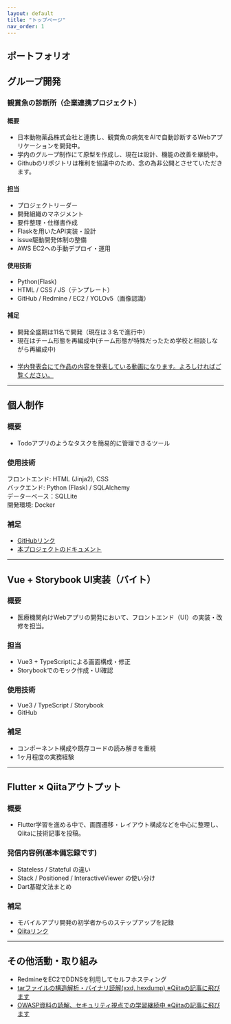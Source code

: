 ```yaml
---
layout: default
title: "トップページ"
nav_order: 1
---
```


##  ポートフォリオ

## **グループ開発**
### 観賞魚の診断所（企業連携プロジェクト）

#### 概要
- 日本動物薬品株式会社と連携し、観賞魚の病気をAIで自動診断するWebアプリケーションを開発中。
- 学内のグループ制作にて原型を作成し、現在は設計、機能の改善を継続中。
- Githubのリポジトリは権利を協議中のため、念の為非公開とさせていただきます。

#### 担当
- プロジェクトリーダー
- 開発組織のマネジメント
- 要件整理・仕様書作成
- Flaskを用いたAPI実装・設計
- issue駆動開発体制の整備
- AWS EC2への手動デプロイ・運用

#### 使用技術
- Python(Flask)
- HTML / CSS / JS（テンプレート）
- GitHub / Redmine / EC2 / YOLOv5（画像認識）

#### 補足
- 開発全盛期は11名で開発（現在は３名で進行中）  
- 現在はチーム形態を再編成中(チーム形態が特殊だったため学校と相談しながら再編成中) <br>　　
- [学内発表会にて作品の内容を発表している動画になります。よろしければご覧ください。](https://youtu.be/aIIXLS_VqNY?si=sUyghr0IJaAsBueB)

---

## **個人制作**
### 概要
- Todoアプリのようなタスクを簡易的に管理できるツール

### 使用技術
フロントエンド: HTML (Jinja2), CSS<br>
バックエンド: Python (Flask) / SQLAlchemy<br>
データーベース：SQLLite<br>
開発環境: Docker<br>

### 補足

- [GitHubリンク](https://github.com/S4AK4N/TodoApp.git)
- [本プロジェクトのドキュメント](https://s4ak4n.github.io/TodoDoc/)

---

## Vue + Storybook UI実装（バイト）

### 概要
- 医療機関向けWebアプリの開発において、フロントエンド（UI）の実装・改修を担当。

### 担当
- Vue3 + TypeScriptによる画面構成・修正
- Storybookでのモック作成・UI確認

### 使用技術
- Vue3 / TypeScript / Storybook
- GitHub

### 補足
- コンポーネント構成や既存コードの読み解きを重視
- 1ヶ月程度の実務経験

---

## Flutter × Qiitaアウトプット

### 概要
- Flutter学習を進める中で、画面遷移・レイアウト構成などを中心に整理し、Qiitaに技術記事を投稿。

### 発信内容例(基本備忘録です)
- Stateless / Stateful の違い
- Stack / Positioned / InteractiveViewer の使い分け
- Dart基礎文法まとめ

### 補足
- モバイルアプリ開発の初学者からのステップアップを記録
- [Qiitaリンク](https://qiita.com/nanashi39)

---

## その他活動・取り組み

- RedmineをEC2でDDNSを利用してセルフホスティング
- [tarファイルの構造解析・バイナリ読解(xxd, hexdump) ※Qiitaの記事に飛びます](https://qiita.com/nanashi39/items/e3ce4b45ccdd982b29bd)
- [OWASP資料の読解、セキュリティ視点での学習継続中 ※Qiitaの記事に飛びます](https://qiita.com/nanashi39/items/949602d87b4b61477835)